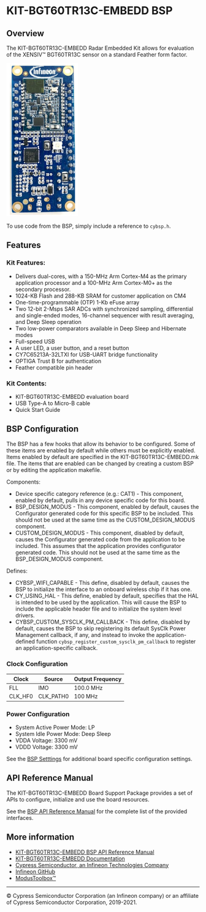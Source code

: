 # KIT-BGT60TR13C-EMBEDD BSP

## Overview

The KIT-BGT60TR13C-EMBEDD Radar Embedded Kit allows for evaluation of the XENSIV™ BGT60TR13C sensor on a standard Feather form factor.

![](docs/html/board.png)

To use code from the BSP, simply include a reference to `cybsp.h`.

## Features

### Kit Features:

* Delivers dual-cores, with a 150-MHz Arm Cortex-M4 as the primary application processor and a 100-MHz Arm Cortex-M0+ as the secondary processor. 
* 1024-KB Flash and 288-KB SRAM for customer application on CM4
* One-time-programmable (OTP) 1-Kb eFuse array
* Two 12-bit 2-Msps SAR ADCs with synchronized sampling, differential and single-ended modes, 16-channel sequencer with result averaging, and Deep Sleep operation 
* Two low-power comparators available in Deep Sleep and Hibernate modes
* Full-speed USB
* A user LED, a user button, and a reset button
* CY7C65213A-32LTXI for USB-UART bridge functionality
* OPTIGA Trust B for authentication
* Feather compatible pin header

### Kit Contents:

* KIT-BGT60TR13C-EMBEDD evaluation board
* USB Type-A to Micro-B cable
* Quick Start Guide

## BSP Configuration

The BSP has a few hooks that allow its behavior to be configured. Some of these items are enabled by default while others must be explicitly enabled. Items enabled by default are specified in the KIT-BGT60TR13C-EMBEDD.mk file. The items that are enabled can be changed by creating a custom BSP or by editing the application makefile.

Components:
* Device specific category reference (e.g.: CAT1) - This component, enabled by default, pulls in any device specific code for this board.
* BSP_DESIGN_MODUS - This component, enabled by default, causes the Configurator generated code for this specific BSP to be included. This should not be used at the same time as the CUSTOM_DESIGN_MODUS component.
* CUSTOM_DESIGN_MODUS - This component, disabled by default, causes the Configurator generated code from the application to be included. This assumes that the application provides configurator generated code. This should not be used at the same time as the BSP_DESIGN_MODUS component.

Defines:
* CYBSP_WIFI_CAPABLE - This define, disabled by default, causes the BSP to initialize the interface to an onboard wireless chip if it has one.
* CY_USING_HAL - This define, enabled by default, specifies that the HAL is intended to be used by the application. This will cause the BSP to include the applicable header file and to initialize the system level drivers.
* CYBSP_CUSTOM_SYSCLK_PM_CALLBACK - This define, disabled by default, causes the BSP to skip registering its default SysClk Power Management callback, if any, and instead to invoke the application-defined function `cybsp_register_custom_sysclk_pm_callback` to register an application-specific callback.

### Clock Configuration

| Clock    | Source    | Output Frequency |
|----------|-----------|------------------|
| FLL      | IMO       | 100.0 MHz        |
| CLK_HF0  | CLK_PATH0 | 100 MHz          |

### Power Configuration

* System Active Power Mode: LP
* System Idle Power Mode: Deep Sleep
* VDDA Voltage: 3300 mV
* VDDD Voltage: 3300 mV

See the [BSP Setttings][settings] for additional board specific configuration settings.

## API Reference Manual

The KIT-BGT60TR13C-EMBEDD Board Support Package provides a set of APIs to configure, initialize and use the board resources.

See the [BSP API Reference Manual][api] for the complete list of the provided interfaces.

## More information
* [KIT-BGT60TR13C-EMBEDD BSP API Reference Manual][api]
* [KIT-BGT60TR13C-EMBEDD Documentation](http://www.cypress.com/KIT-BGT60TR13C-EMBEDD)
* [Cypress Semiconductor, an Infineon Technologies Company](http://www.cypress.com)
* [Infineon GitHub](https://github.com/infineon)
* [ModusToolbox™](https://www.cypress.com/products/modustoolbox-software-environment)

[api]: https://infineon.github.io/TARGET_KIT-BGT60TR13C-EMBEDD/html/modules.html
[settings]: https://infineon.github.io/TARGET_KIT-BGT60TR13C-EMBEDD/html/md_bsp_settings.html

---
© Cypress Semiconductor Corporation (an Infineon company) or an affiliate of Cypress Semiconductor Corporation, 2019-2021.